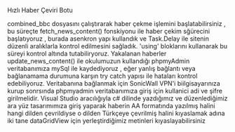 
Hızlı Haber Çeviri Botu

combined_bbc dosyasını çalıştırarak haber çekme işlemini başlatabilirsiniz , bu süreçte fetch_news_content() fonskiyonu ile haber çekim sğürecini başlatıyoruz ,
burada asenkron yapı kullandık ve Task.Delay ile sitenin düzenli aralıklarla kontrol edilmesini sağladık. 'using' bloklarını kullanarak bu süreyi kontrol altında tutabiliryoruz. Yakalanan haberler update_news_content() ile okulumuzun kullandığı phpmyAdmin veritabanımıza mySql ile kaydediyoruz ,
eğer yanlış bağlantı veya bağlanamama durumuna karşın try catch yapısı ile hataları kontrol edebiliyoruz. Veritabanına bağlanmak için SonicWall VPN'i biilgisayarınıza kurup sonrsında phpmyadmin veritabanımıza giriş için kullanici adi ve şifre girilmelidir.
Visual Studio aracılığıyla c# dilinde yazdığımız ve düzenlediğimiz ara yüz tasarımımıza giriş yaparak haberin AA formatında yazılmış halini hangi dilden çevrildiyse o dilden Türkçeye çevrilmiş halini kıyaslamak adına iki tane dataGridView için yerleştirdiğimiz metinleri kıyaslayabilirsiniz 

